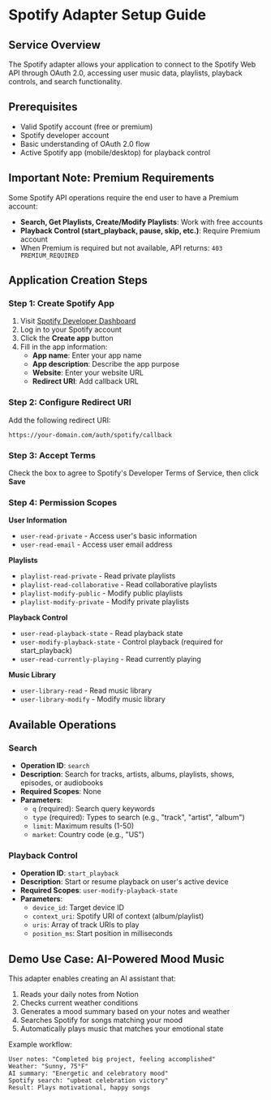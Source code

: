 # Spotify Adapter Setup Guide

## Service Overview
The Spotify adapter allows your application to connect to the Spotify Web API through OAuth 2.0, accessing user music data, playlists, playback controls, and search functionality.

## Prerequisites
- Valid Spotify account (free or premium)
- Spotify developer account
- Basic understanding of OAuth 2.0 flow
- Active Spotify app (mobile/desktop) for playback control

## Important Note: Premium Requirements
Some Spotify API operations require the end user to have a Premium account:
- **Search, Get Playlists, Create/Modify Playlists**: Work with free accounts
- **Playback Control (start_playback, pause, skip, etc.)**: Require Premium account
- When Premium is required but not available, API returns: `403 PREMIUM_REQUIRED`

## Application Creation Steps

### Step 1: Create Spotify App
1. Visit [Spotify Developer Dashboard](https://developer.spotify.com/dashboard/)
2. Log in to your Spotify account
3. Click the **Create app** button
4. Fill in the app information:
   - **App name**: Enter your app name
   - **App description**: Describe the app purpose
   - **Website**: Enter your website URL
   - **Redirect URI**: Add callback URL

### Step 2: Configure Redirect URI
Add the following redirect URI:
```
https://your-domain.com/auth/spotify/callback
```

### Step 3: Accept Terms
Check the box to agree to Spotify's Developer Terms of Service, then click **Save**

### Step 4: Permission Scopes

**User Information**
- `user-read-private` - Access user's basic information
- `user-read-email` - Access user email address

**Playlists**
- `playlist-read-private` - Read private playlists
- `playlist-read-collaborative` - Read collaborative playlists
- `playlist-modify-public` - Modify public playlists
- `playlist-modify-private` - Modify private playlists

**Playback Control**
- `user-read-playback-state` - Read playback state
- `user-modify-playback-state` - Control playback (required for start_playback)
- `user-read-currently-playing` - Read currently playing

**Music Library**
- `user-library-read` - Read music library
- `user-library-modify` - Modify music library

## Available Operations

### Search
- **Operation ID**: `search`
- **Description**: Search for tracks, artists, albums, playlists, shows, episodes, or audiobooks
- **Required Scopes**: None
- **Parameters**:
  - `q` (required): Search query keywords
  - `type` (required): Types to search (e.g., "track", "artist", "album")
  - `limit`: Maximum results (1-50)
  - `market`: Country code (e.g., "US")

### Playback Control
- **Operation ID**: `start_playback`
- **Description**: Start or resume playback on user's active device
- **Required Scopes**: `user-modify-playback-state`
- **Parameters**:
  - `device_id`: Target device ID
  - `context_uri`: Spotify URI of context (album/playlist)
  - `uris`: Array of track URIs to play
  - `position_ms`: Start position in milliseconds

## Demo Use Case: AI-Powered Mood Music

This adapter enables creating an AI assistant that:
1. Reads your daily notes from Notion
2. Checks current weather conditions
3. Generates a mood summary based on your notes and weather
4. Searches Spotify for songs matching your mood
5. Automatically plays music that matches your emotional state

Example workflow:
```
User notes: "Completed big project, feeling accomplished"
Weather: "Sunny, 75°F"
AI summary: "Energetic and celebratory mood"
Spotify search: "upbeat celebration victory"
Result: Plays motivational, happy songs
```

